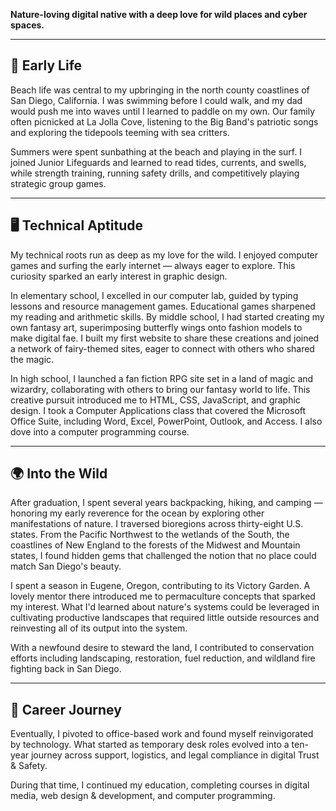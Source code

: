 **Nature-loving digital native with a deep love for wild places and cyber spaces.**

---

## 🌊 Early Life

Beach life was central to my upbringing in the north county coastlines of San Diego, California. I was swimming before I could walk, and my dad would push me into waves until I learned to paddle on my own. Our family often picnicked at La Jolla Cove, listening to the Big Band's patriotic songs and exploring the tidepools teeming with sea critters.

Summers were spent sunbathing at the beach and playing in the surf. I joined Junior Lifeguards and learned to read tides, currents, and swells, while strength training, running safety drills, and competitively playing strategic group games.

---

## 🖥️ Technical Aptitude

My technical roots run as deep as my love for the wild. I enjoyed computer games and surfing the early internet — always eager to explore. This curiosity sparked an early interest in graphic design.

In elementary school, I excelled in our computer lab, guided by typing lessons and resource management games. Educational games sharpened my reading and arithmetic skills. By middle school, I had started creating my own fantasy art, superimposing butterfly wings onto fashion models to make digital fae. I built my first website to share these creations and joined a network of fairy-themed sites, eager to connect with others who shared the magic.  

In high school, I launched a fan fiction RPG site set in a land of magic and wizardry, collaborating with others to bring our fantasy world to life. This creative pursuit introduced me to HTML, CSS, JavaScript, and graphic design. I took a Computer Applications class that covered the Microsoft Office Suite, including Word, Excel, PowerPoint, Outlook, and Access. I also dove into a computer programming course.

---

## 🌍 Into the Wild

After graduation, I spent several years backpacking, hiking, and camping — honoring my early reverence for the ocean by exploring other manifestations of nature. I traversed bioregions across thirty-eight U.S. states. From the Pacific Northwest to the wetlands of the South, the coastlines of New England to the forests of the Midwest and Mountain states, I found hidden gems that challenged the notion that no place could match San Diego's beauty.

I spent a season in Eugene, Oregon, contributing to its Victory Garden. A lovely mentor there introduced me to permaculture concepts that sparked my interest. What I'd learned about nature's systems could be leveraged in cultivating productive landscapes that required little outside resources and reinvesting all of its output into the system.

With a newfound desire to steward the land, I contributed to conservation efforts including landscaping, restoration, fuel reduction, and wildland fire fighting back in San Diego.

---

## 🧠 Career Journey

Eventually, I pivoted to office-based work and found myself reinvigorated by technology. What started as temporary desk roles evolved into a ten-year journey across support, logistics, and legal compliance in digital Trust & Safety.

During that time, I continued my education, completing courses in digital media, web design & development, and computer programming.
